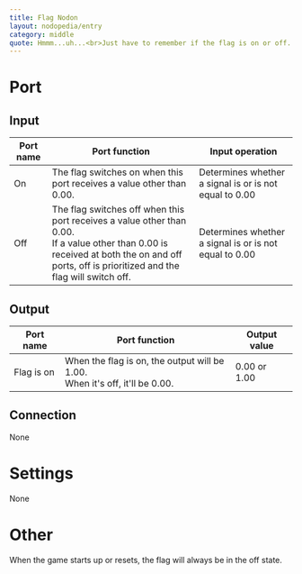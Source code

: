 ```yaml
---
title: Flag Nodon
layout: nodopedia/entry
category: middle
quote: Hmmm...uh...<br>Just have to remember if the flag is on or off...
---
```


# Port
## Input
<div class="table-wrapper"><table><thead><tr><th>Port name</th><th>Port function</th><th>Input operation</th></tr></thead><tbody><tr><td>On</td><td>The flag switches on when this port receives a value other than 0.00.</td><td>Determines whether a signal is or is not equal to 0.00</td></tr><tr><td>Off</td><td>The flag switches off when this port receives a value other than 0.00.<br>If a value other than 0.00 is received at both the on and off ports, off is prioritized and the flag will switch off.</td><td>Determines whether a signal is or is not equal to 0.00</td></tr></tbody></table></div>

## Output
<div class="table-wrapper"><table><thead><tr><th>Port name</th><th>Port function</th><th>Output value</th></tr></thead><tbody><tr><td>Flag is on</td><td>When the flag is on, the output will be 1.00.<br>When it's off, it'll be 0.00.</td><td>0.00 or 1.00</td></tr></tbody></table></div>

## Connection
None

# Settings
None

# Other
When the game starts up or resets, the flag will always be in the off state.
